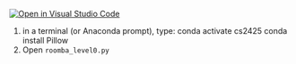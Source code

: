 [![Open in Visual Studio Code](https://classroom.github.com/assets/open-in-vscode-2e0aaae1b6195c2367325f4f02e2d04e9abb55f0b24a779b69b11b9e10269abc.svg)](https://classroom.github.com/online_ide?assignment_repo_id=15756675&assignment_repo_type=AssignmentRepo)
1. in a terminal (or Anaconda prompt), type:
    conda activate cs2425
    conda install Pillow
2. Open `roomba_level0.py`
